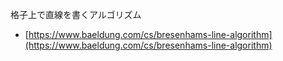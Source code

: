 格子上で直線を書くアルゴリズム
- [https://www.baeldung.com/cs/bresenhams-line-algorithm](https://www.baeldung.com/cs/bresenhams-line-algorithm)

